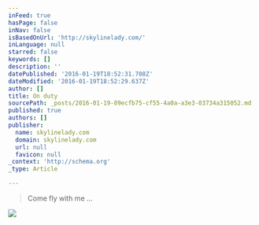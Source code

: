 ```yaml
---
inFeed: true
hasPage: false
inNav: false
isBasedOnUrl: 'http://skylinelady.com/'
inLanguage: null
starred: false
keywords: []
description: ''
datePublished: '2016-01-19T18:52:31.708Z'
dateModified: '2016-01-19T18:52:29.637Z'
author: []
title: On duty
sourcePath: _posts/2016-01-19-09ecfb75-cf55-4a0a-a3e3-03734a315052.md
published: true
authors: []
publisher:
  name: skylinelady.com
  domain: skylinelady.com
  url: null
  favicon: null
_context: 'http://schema.org'
_type: Article

---
```

> Come fly with me ...

![](https://s3-us-west-2.amazonaws.com/the-grid-img/p/aba12271fc36572888a2f1e1d75f3ff5bbcbd9b9.gif)